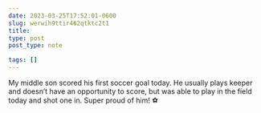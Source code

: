 ```yaml
---
date: 2023-03-25T17:52:01-0600
slug: werwih9ttir462qtktc2t1
title: 
type: post
post_type: note

tags: []
---
```

My middle son scored his first soccer goal today. He usually plays keeper and doesn’t have an opportunity to score, but was able to play in the field today and shot one in. Super proud of him! ⚽



